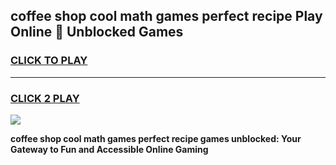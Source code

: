 
## coffee shop cool math games perfect recipe Play Online 👋 Unblocked Games
<h3>
<a href="https://news.freeplayer.one?title=coffee_shop_cool_math_games_perfect_recipe&ref=17CMG">CLICK TO PLAY</a></h3>
<hr>

<h3>
<a href="https://news.freeplayer.one?title=coffee_shop_cool_math_games_perfect_recipe&ref=17CMG">CLICK 2 PLAY</a>
  
</h3>

<a href="https://news.freeplayer.one?title=coffee_shop_cool_math_games_perfect_recipe&ref=17CMG/"><img src="https://clearcache.store/games.png"></a>


**coffee shop cool math games perfect recipe games unblocked: Your Gateway to Fun and Accessible Online Gaming**
